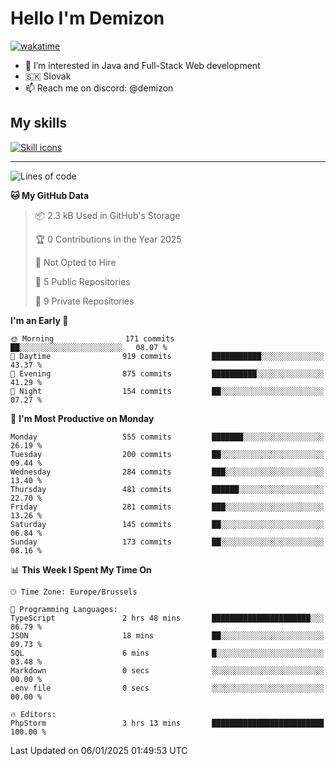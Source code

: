 # Hello I'm Demizon
[![wakatime](https://wakatime.com/badge/user/6ad1949f-d6d7-44f9-9eee-c35e54cc499b.svg)](https://wakatime.com/@6ad1949f-d6d7-44f9-9eee-c35e54cc499b)
- 👀 I’m interested in Java and Full-Stack Web development
- 🇸🇰 Slovak
- 📫 Reach me on discord: @demizon

## My skills
[![Skill icons](https://skillicons.dev/icons?i=java,js,ts,html,css,react,nextjs,tailwind,supabase,py,git,docker,linux,mysql,postgres,mongo&theme=dark)](https://github.com/Demizon3433)

---

<!--START_SECTION:waka-->
![Lines of code](https://img.shields.io/badge/From%20Hello%20World%20I%27ve%20Written-631.6%20thousand%20lines%20of%20code-blue)

**🐱 My GitHub Data** 

> 📦 2.3 kB Used in GitHub's Storage 
 > 
> 🏆 0 Contributions in the Year 2025
 > 
> 🚫 Not Opted to Hire
 > 
> 📜 5 Public Repositories 
 > 
> 🔑 9 Private Repositories 
 > 
**I'm an Early 🐤** 

```text
🌞 Morning                171 commits         ██░░░░░░░░░░░░░░░░░░░░░░░   08.07 % 
🌆 Daytime                919 commits         ███████████░░░░░░░░░░░░░░   43.37 % 
🌃 Evening                875 commits         ██████████░░░░░░░░░░░░░░░   41.29 % 
🌙 Night                  154 commits         ██░░░░░░░░░░░░░░░░░░░░░░░   07.27 % 
```
📅 **I'm Most Productive on Monday** 

```text
Monday                   555 commits         ███████░░░░░░░░░░░░░░░░░░   26.19 % 
Tuesday                  200 commits         ██░░░░░░░░░░░░░░░░░░░░░░░   09.44 % 
Wednesday                284 commits         ███░░░░░░░░░░░░░░░░░░░░░░   13.40 % 
Thursday                 481 commits         ██████░░░░░░░░░░░░░░░░░░░   22.70 % 
Friday                   281 commits         ███░░░░░░░░░░░░░░░░░░░░░░   13.26 % 
Saturday                 145 commits         ██░░░░░░░░░░░░░░░░░░░░░░░   06.84 % 
Sunday                   173 commits         ██░░░░░░░░░░░░░░░░░░░░░░░   08.16 % 
```


📊 **This Week I Spent My Time On** 

```text
🕑︎ Time Zone: Europe/Brussels

💬 Programming Languages: 
TypeScript               2 hrs 48 mins       ██████████████████████░░░   86.79 % 
JSON                     18 mins             ██░░░░░░░░░░░░░░░░░░░░░░░   09.73 % 
SQL                      6 mins              █░░░░░░░░░░░░░░░░░░░░░░░░   03.48 % 
Markdown                 0 secs              ░░░░░░░░░░░░░░░░░░░░░░░░░   00.00 % 
.env file                0 secs              ░░░░░░░░░░░░░░░░░░░░░░░░░   00.00 % 

🔥 Editors: 
PhpStorm                 3 hrs 13 mins       █████████████████████████   100.00 % 
```


 Last Updated on 06/01/2025 01:49:53 UTC
<!--END_SECTION:waka-->
